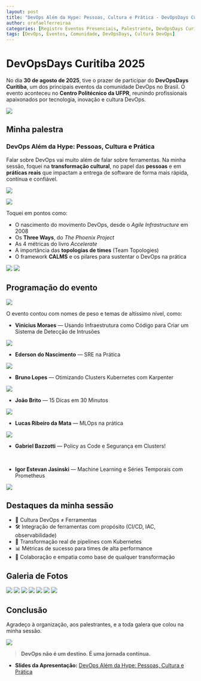 ```yaml
---
layout: post
title: "DevOps Além da Hype: Pessoas, Cultura e Prática - DevOpsDays Curitiba 2025"
author: orafaelferreiraa
categories: [Registro Eventos Presenciais, Palestrante, DevOpsDays Curitiba 2025]
tags: [DevOps, Eventos, Comunidade, DevOpsDays, Cultura DevOps]
---
```


# DevOpsDays Curitiba 2025

No dia **30 de agosto de 2025**, tive o prazer de participar do **DevOpsDays Curitiba**, um dos principais eventos da comunidade DevOps no Brasil. O evento aconteceu no **Centro Politécnico da UFPR**, reunindo profissionais apaixonados por tecnologia, inovação e cultura DevOps.

![](https://stoblobcertificados011.blob.core.windows.net/imagens-blog/posts/DOD-Curitiba/1.png)

## Minha palestra

### DevOps Além da Hype: Pessoas, Cultura e Prática  
Falar sobre DevOps vai muito além de falar sobre ferramentas. Na minha sessão, foquei na **transformação cultural**, no papel das **pessoas** e em **práticas reais** que impactam a entrega de software de forma mais rápida, contínua e confiável.

![](https://stoblobcertificados011.blob.core.windows.net/imagens-blog/posts/DOD-Curitiba/1.jpg)

![](https://stoblobcertificados011.blob.core.windows.net/imagens-blog/posts/DOD-Curitiba/0.jpg)

Toquei em pontos como:
- O nascimento do movimento DevOps, desde o *Agile Infrastructure* em 2008
- Os **Three Ways**, do *The Phoenix Project*
- As 4 métricas do livro *Accelerate*
- A importância das **topologias de times** (Team Topologies)
- O framework **CALMS** e os pilares para sustentar o DevOps na prática

![](https://stoblobcertificados011.blob.core.windows.net/imagens-blog/posts/DOD-Curitiba/2.jpg)
![](https://stoblobcertificados011.blob.core.windows.net/imagens-blog/posts/DOD-Curitiba/3.jpg)

## Programação do evento

![](https://stoblobcertificados011.blob.core.windows.net/imagens-blog/posts/DOD-Curitiba/grade.png)

O evento contou com nomes de peso e temas de altíssimo nível, como:

- **Vinicius Moraes** — Usando Infraestrutura como Código para Criar um Sistema de Detecção de Intrusões  

![](https://stoblobcertificados011.blob.core.windows.net/imagens-blog/posts/DOD-Curitiba/vinicius.png)

- **Ederson do Nascimento** — SRE na Prática  

![](https://stoblobcertificados011.blob.core.windows.net/imagens-blog/posts/DOD-Curitiba/ederson.png)

- **Bruno Lopes** — Otimizando Clusters Kubernetes com Karpenter

![](https://stoblobcertificados011.blob.core.windows.net/imagens-blog/posts/DOD-Curitiba/bruno.jpg)  

- **João Brito** — 15 Dicas em 30 Minutos  

![](https://stoblobcertificados011.blob.core.windows.net/imagens-blog/posts/DOD-Curitiba/joao.png)

- **Lucas Ribeiro da Mata** — MLOps na prática  

![](https://stoblobcertificados011.blob.core.windows.net/imagens-blog/posts/DOD-Curitiba/lucas.png)

- **Gabriel Bazzotti** — Policy as Code e Segurança em Clusters!

[](https://stoblobcertificados011.blob.core.windows.net/imagens-blog/posts/DOD-Curitiba/gabriel.png)   
[](https://stoblobcertificados011.blob.core.windows.net/imagens-blog/posts/DOD-Curitiba/gabriel.jpg)    

- **Igor Estevan Jasinski** — Machine Learning e Séries Temporais com Prometheus

![](https://stoblobcertificados011.blob.core.windows.net/imagens-blog/posts/DOD-Curitiba/igor.png)


## Destaques da minha sessão

- 🧠 Cultura DevOps ≠ Ferramentas  
- 🛠️ Integração de ferramentas com propósito (CI/CD, IAC, observabilidade)  
- 🚀 Transformação real de pipelines com Kubernetes  
- 📊 Métricas de sucesso para times de alta performance  
- 👥 Colaboração e empatia como base de qualquer transformação

## Galeria de Fotos


![](https://stoblobcertificados011.blob.core.windows.net/imagens-blog/posts/DOD-Curitiba/4.png)
![](https://stoblobcertificados011.blob.core.windows.net/imagens-blog/posts/DOD-Curitiba/5.png)
![](https://stoblobcertificados011.blob.core.windows.net/imagens-blog/posts/DOD-Curitiba/6.jpg)
![](https://stoblobcertificados011.blob.core.windows.net/imagens-blog/posts/DOD-Curitiba/7.png)
![](https://stoblobcertificados011.blob.core.windows.net/imagens-blog/posts/DOD-Curitiba/8.png)
![](https://stoblobcertificados011.blob.core.windows.net/imagens-blog/posts/DOD-Curitiba/9.jpg)
![](https://stoblobcertificados011.blob.core.windows.net/imagens-blog/posts/DOD-Curitiba/10.png)

## Conclusão

Agradeço à organização, aos palestrantes, e a toda galera que colou na minha sessão.

![](https://stoblobcertificados011.blob.core.windows.net/imagens-blog/posts/DOD-Curitiba/certificado.png)

> **DevOps não é um destino. É uma jornada contínua.**

- <i class="fa-regular fa-folder-open"></i> **Slides da Apresentação:** [DevOps Além da Hype: Pessoas, Cultura e Prática](https://stoblobcertificados011.blob.core.windows.net/palestras/DevOps-CRTB.pdf)
